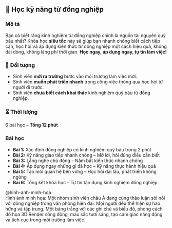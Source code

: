 ## 📌 Học kỹ năng từ đồng nghiệp  

### Mô tả  
Bạn có biết rằng kinh nghiệm từ đồng nghiệp chính là nguồn tài nguyên quý báu nhất? Khóa học **siêu tốc** này sẽ giúp bạn nhanh chóng biết cách tiếp cận, học hỏi và áp dụng kiến thức từ đồng nghiệp một cách hiệu quả, không dài dòng, không lãng phí thời gian. **Học ngay, áp dụng ngay, tự tin làm việc!**  

### 🎯 Đối tượng  
- Sinh viên **mới ra trường** bước vào môi trường làm việc mới.  
- Sinh viên **muốn phát triển nhanh** trong công việc thông qua học hỏi từ người đi trước.  
- Sinh viên **chưa biết cách khai thác** kinh nghiệm quý báu từ đồng nghiệp.  

### ⏳ Thời lượng  
6 bài học – **Tổng 12 phút**  

### Bài học  
- **Bài 1:** Xác định đồng nghiệp có kinh nghiệm quý báu trong 2 phút  
- **Bài 2:** Kỹ năng giao tiếp nhanh chóng – Mở lời, hỏi đúng điều cần biết  
- **Bài 3:** Lắng nghe chủ động – Nắm bắt kiến thức nhanh chóng  
- **Bài 4:** Áp dụng ngay những gì đã học – Kỹ năng thực hành hiệu quả  
- **Bài 5:** Tạo mối quan hệ bền vững – Học hỏi dài lâu, phát triển không ngừng  
- **Bài 6:** Tổng kết khóa học – Tự tin tận dụng kinh nghiệm đồng nghiệp  

@hinh-anh-minh-hoa  
Hình ảnh minh họa: Một nhóm sinh viên châu Á đang cùng thảo luận sôi nổi với đồng nghiệp trong văn phòng hiện đại. Mọi người đều thể hiện sự hào hứng và tập trung. Một bảng trắng với các ghi chú và biểu đồ, phong cách đồ họa 3D Render sống động, màu sắc tươi sáng, tạo cảm giác năng động và tích cực trong môi trường làm việc.